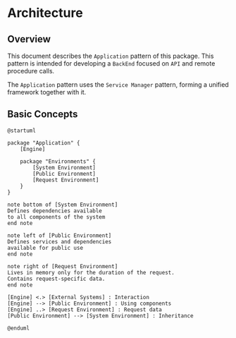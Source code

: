 # Architecture

## Overview

This document describes the `Application` pattern of this package.
This pattern is intended for developing a `BackEnd` focused on `API` and remote procedure calls.

The `Application` pattern uses the `Service Manager` pattern, 
forming a unified framework together with it.

## Basic Concepts

```puml
@startuml

package "Application" {
    [Engine] 
    
    package "Environments" {
        [System Environment]
        [Public Environment]
        [Request Environment]
    }
}

note bottom of [System Environment]
Defines dependencies available 
to all components of the system
end note

note left of [Public Environment]
Defines services and dependencies 
available for public use
end note

note right of [Request Environment]
Lives in memory only for the duration of the request.
Contains request-specific data.
end note  

[Engine] <.> [External Systems] : Interaction
[Engine] --> [Public Environment] : Using components
[Engine] ..> [Request Environment] : Request data
[Public Environment] --> [System Environment] : Inheritance

@enduml

```
